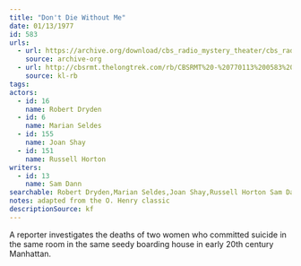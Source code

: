 ```yaml
---
title: "Don't Die Without Me"
date: 01/13/1977
id: 583
urls: 
  - url: https://archive.org/download/cbs_radio_mystery_theater/cbs_radio_mystery_theater-0551-0600.zip/cbs_radio_mystery_theater-0551-0600%2Fcbsrmt_0583_dont_die_without_me.mp3
    source: archive-org
  - url: http://cbsrmt.thelongtrek.com/rb/CBSRMT%20-%20770113%200583%20Don%27t%20Die%20Without%20Me_WLNH-FM_rb.mp3
    source: kl-rb
tags: 
actors:  
  - id: 16
    name: Robert Dryden  
  - id: 6
    name: Marian Seldes  
  - id: 155
    name: Joan Shay  
  - id: 151
    name: Russell Horton
writers:  
  - id: 13
    name: Sam Dann
searchable: Robert Dryden,Marian Seldes,Joan Shay,Russell Horton Sam Dann
notes: adapted from the O. Henry classic
descriptionSource: kf
---
```

A reporter investigates the deaths of two women who committed suicide in the same room in the same seedy boarding house in early 20th century Manhattan.